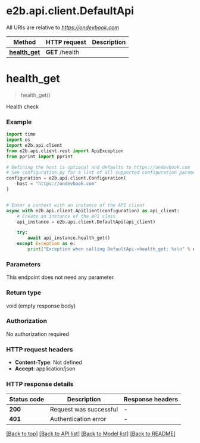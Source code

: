 # e2b.api.client.DefaultApi

All URIs are relative to *https://ondevbook.com*

Method | HTTP request | Description
------------- | ------------- | -------------
[**health_get**](DefaultApi.md#health_get) | **GET** /health | 


# **health_get**
> health_get()



Health check

### Example

```python
import time
import os
import e2b.api.client
from e2b.api.client.rest import ApiException
from pprint import pprint

# Defining the host is optional and defaults to https://ondevbook.com
# See configuration.py for a list of all supported configuration parameters.
configuration = e2b.api.client.Configuration(
    host = "https://ondevbook.com"
)


# Enter a context with an instance of the API client
async with e2b.api.client.ApiClient(configuration) as api_client:
    # Create an instance of the API class
    api_instance = e2b.api.client.DefaultApi(api_client)

    try:
        await api_instance.health_get()
    except Exception as e:
        print("Exception when calling DefaultApi->health_get: %s\n" % e)
```


### Parameters
This endpoint does not need any parameter.

### Return type

void (empty response body)

### Authorization

No authorization required

### HTTP request headers

 - **Content-Type**: Not defined
 - **Accept**: application/json

### HTTP response details
| Status code | Description | Response headers |
|-------------|-------------|------------------|
**200** | Request was successful |  -  |
**401** | Authentication error |  -  |

[[Back to top]](#) [[Back to API list]](../README.md#documentation-for-api-endpoints) [[Back to Model list]](../README.md#documentation-for-models) [[Back to README]](../README.md)

